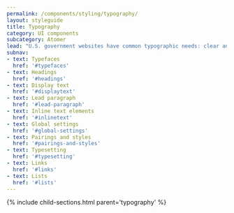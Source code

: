 ```yaml
---
permalink: /components/styling/typography/
layout: styleguide
title: Typography
category: UI components
subcategory: Atomer
lead: "U.S. government websites have common typographic needs: clear and consistent headings, highly legible body paragraphs, clear labels, and easy-to-use input fields. We recommend a font system that uses two open-source font families: Source Sans Pro and Merriweather, both of which are designed for legibility and can beautifully adapt to a variety of visual styles."
subnav:
- text: Typefaces
  href: '#typefaces'
- text: Headings
  href: '#headings'
- text: Display text
  href: '#displaytext'
- text: Lead paragraph
  href: '#lead-paragraph'
- text: Inline text elements
  href: '#inlinetext'
- text: Global settings
  href: '#global-settings'
- text: Pairings and styles
  href: '#pairings-and-styles'
- text: Typesetting
  href: '#typesetting'
- text: Links
  href: '#links'
- text: Lists
  href: '#lists'
---
```


{% include child-sections.html parent='typography' %}

